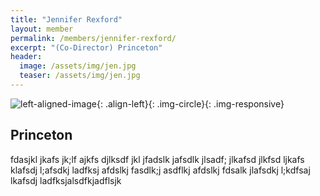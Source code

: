 ```yaml
---
title: "Jennifer Rexford"
layout: member
permalink: /members/jennifer-rexford/
excerpt: "(Co-Director) Princeton"
header:
  image: /assets/img/jen.jpg
  teaser: /assets/img/jen.jpg
---
```



![left-aligned-image](../../assets/img/jen.jpg){: .align-left}{: .img-circle}{: .img-responsive} 
## Princeton
fdasjkl jkafs jk;lf ajkfs djlksdf jkl jfadslk jafsdlk jlsadf; jlkafsd jlkfsd ljkafs klafsdj l;afsdkj ladfksj afdslkj fasdlk;j asdflkj afdslkj fdsalk jlafsdkj l;kdfsaj lkafsdj ladfksjalsdfkjadflsjk


